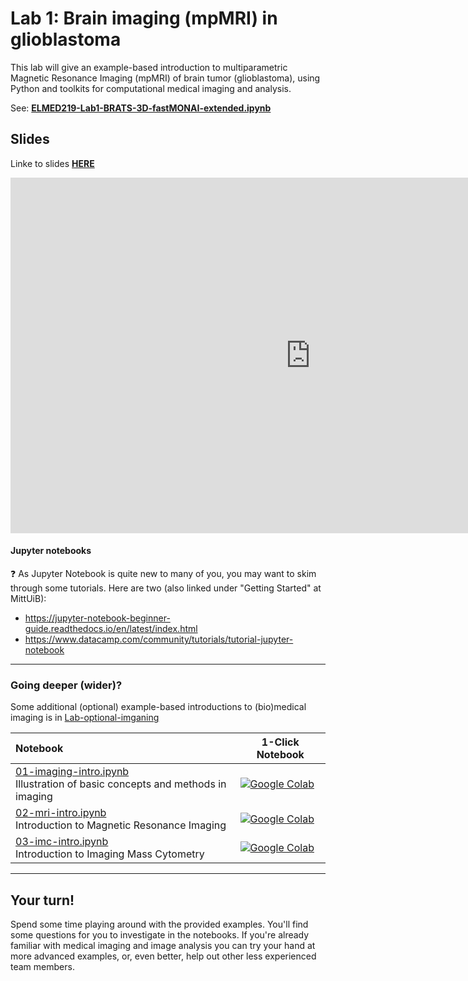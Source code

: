 # Lab 1: Brain imaging (mpMRI) in glioblastoma

This lab will give an example-based introduction to multiparametric Magnetic Resonance Imaging (mpMRI) of brain tumor (glioblastoma), using Python and toolkits for computational medical imaging and analysis.


See: [**ELMED219-Lab1-BRATS-3D-fastMONAI-extended.ipynb**](ELMED219-Lab1-BRATS-3D-fastMONAI-extended.ipynb)

## Slides

Linke to slides [**HERE**](https://docs.google.com/presentation/d/e/2PACX-1vR-pOgLjZhHBNMPo0vfSFik5oK8gs3km0zNVosiYsnE_GKZv8MrjJ6RsiEbqnW5eUZ4tRKLbEe9qfRc/pub?start=false&loop=false&delayms=3000)

<iframe src="https://docs.google.com/presentation/d/e/2PACX-1vR-pOgLjZhHBNMPo0vfSFik5oK8gs3km0zNVosiYsnE_GKZv8MrjJ6RsiEbqnW5eUZ4tRKLbEe9qfRc/embed?start=false&loop=false&delayms=3000" frameborder="0" width="960" height="569" allowfullscreen="true" mozallowfullscreen="true" webkitallowfullscreen="true"></iframe>

<!-- Here's a short extra video that goes through a very similar notebook to the one we use in this lab: https://www.youtube.com/watch?v=OhxUgFNnj1U. You may want to watch this as well. -->

#### Jupyter notebooks

:question: As Jupyter Notebook is quite new to many of you, you may want to skim through some tutorials. Here are two (also linked under "Getting Started" at MittUiB):
* https://jupyter-notebook-beginner-guide.readthedocs.io/en/latest/index.html
* https://www.datacamp.com/community/tutorials/tutorial-jupyter-notebook

<hr>

### Going deeper (wider)?
Some additional (optional) example-based introductions to (bio)medical imaging is in [Lab-optional-imganing](../Lab-optional-imaging)

| Notebook    |      1-Click Notebook      |
|:----------|------|
|  [01-imaging-intro.ipynb](https://nbviewer.jupyter.org/github/MMIV-ML/ELMED219/blob/main/Lab-optional-imaging/01-imaging-intro.ipynb)<br> Illustration of basic concepts and methods in imaging   | [![Google Colab](https://colab.research.google.com/assets/colab-badge.svg)](https://colab.research.google.com/github/MMIV-ML/ELMED219/blob/main/Lab-optional-imaging/01-imaging-intro.ipynb)|
|  [02-mri-intro.ipynb](https://nbviewer.jupyter.org/github/MMIV-ML/ELMED219/blob/main/Lab-optional-imaging/02-mri-intro.ipynb)<br> Introduction to Magnetic Resonance Imaging   | [![Google Colab](https://colab.research.google.com/assets/colab-badge.svg)](https://colab.research.google.com/github/MMIV-ML/ELMED219/blob/main/Lab-optional-imaging/02-mri-intro.ipynb)|
|  [03-imc-intro.ipynb](https://nbviewer.jupyter.org/github/MMIV-ML/ELMED219/blob/main/Lab-optional-imaging/03-imc-intro.ipynb)<br> Introduction to Imaging Mass Cytometry   | [![Google Colab](https://colab.research.google.com/assets/colab-badge.svg)](https://colab.research.google.com/github/MMIV-ML/ELMED219/blob/main/Lab-optional-imaging/03-imc-intro.ipynb)|

---


## Your turn!

Spend some time playing around with the provided examples. You'll find some questions for you to investigate in the notebooks. If you're already familiar with medical imaging and image analysis you can try your hand at more advanced examples, or, even better, help out other less experienced team members.
